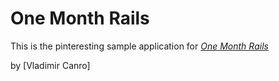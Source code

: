 # One Month Rails 

This is the pinteresting sample application for 
[*One Month Rails*](http://)

by [Vladimir Canro]